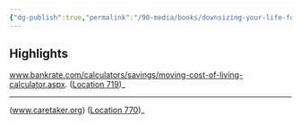 ```yaml
---
{"dg-publish":true,"permalink":"/90-media/books/downsizing-your-life-for-freedom-flexibility-and-financial-peace/","title":"Downsizing Your Life for Freedom Flexibility and Financial Peace","tags":["book"]}
---
```




## Highlights
www.bankrate.com/calculators/savings/moving-cost-of-living-calculator.aspx. ([Location 719](https://readwise.io/to_kindle?action=open&asin=B00HVL0GZA&location=719))_

----
(www.caretaker.org) ([Location 770](https://readwise.io/to_kindle?action=open&asin=B00HVL0GZA&location=770))_

